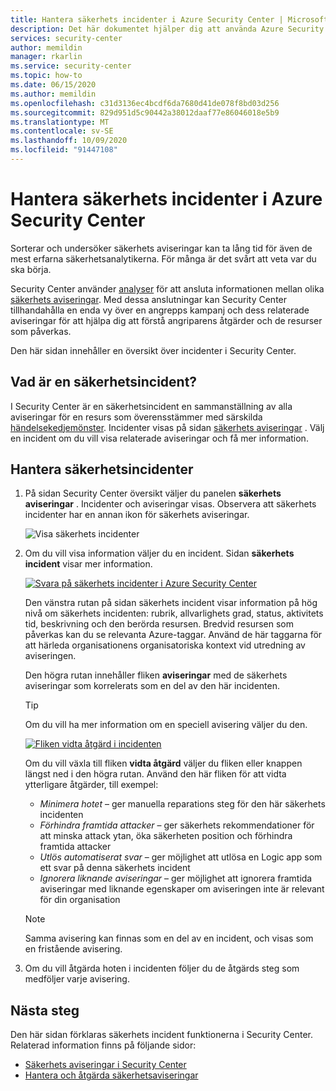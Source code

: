 ```yaml
---
title: Hantera säkerhets incidenter i Azure Security Center | Microsoft Docs
description: Det här dokumentet hjälper dig att använda Azure Security Center för att hantera säkerhets incidenter.
services: security-center
author: memildin
manager: rkarlin
ms.service: security-center
ms.topic: how-to
ms.date: 06/15/2020
ms.author: memildin
ms.openlocfilehash: c31d3136ec4bcdf6da7680d41de078f8bd03d256
ms.sourcegitcommit: 829d951d5c90442a38012daaf77e86046018e5b9
ms.translationtype: MT
ms.contentlocale: sv-SE
ms.lasthandoff: 10/09/2020
ms.locfileid: "91447108"
---
```

# <a name="manage-security-incidents-in-azure-security-center"></a>Hantera säkerhets incidenter i Azure Security Center

Sorterar och undersöker säkerhets aviseringar kan ta lång tid för även de mest erfarna säkerhetsanalytikerna. För många är det svårt att veta var du ska börja. 

Security Center använder [analyser](security-center-detection-capabilities.md) för att ansluta informationen mellan olika [säkerhets aviseringar](security-center-managing-and-responding-alerts.md). Med dessa anslutningar kan Security Center tillhandahålla en enda vy över en angrepps kampanj och dess relaterade aviseringar för att hjälpa dig att förstå angriparens åtgärder och de resurser som påverkas.

Den här sidan innehåller en översikt över incidenter i Security Center.

## <a name="what-is-a-security-incident"></a>Vad är en säkerhetsincident?

I Security Center är en säkerhetsincident en sammanställning av alla aviseringar för en resurs som överensstämmer med särskilda [händelsekedjemönster](alerts-reference.md#intentions). Incidenter visas på sidan [säkerhets aviseringar](security-center-managing-and-responding-alerts.md) . Välj en incident om du vill visa relaterade aviseringar och få mer information.

## <a name="managing-security-incidents"></a>Hantera säkerhetsincidenter

1. På sidan Security Center översikt väljer du panelen **säkerhets aviseringar** . Incidenter och aviseringar visas. Observera att säkerhets incidenter har en annan ikon för säkerhets aviseringar.

    ![Visa säkerhets incidenter](./media/security-center-managing-and-responding-alerts/security-center-manage-alerts.png)

1. Om du vill visa information väljer du en incident. Sidan **säkerhets incident** visar mer information. 

    [![Svara på säkerhets incidenter i Azure Security Center](media/security-center-incident/incident-details.png)](media/security-center-incident/incident-details.png#lightbox)

    Den vänstra rutan på sidan säkerhets incident visar information på hög nivå om säkerhets incidenten: rubrik, allvarlighets grad, status, aktivitets tid, beskrivning och den berörda resursen. Bredvid resursen som påverkas kan du se relevanta Azure-taggar. Använd de här taggarna för att härleda organisationens organisatoriska kontext vid utredning av aviseringen.

    Den högra rutan innehåller fliken **aviseringar** med de säkerhets aviseringar som korrelerats som en del av den här incidenten. 

    >[!TIP]
    > Om du vill ha mer information om en speciell avisering väljer du den. 

    [![Fliken vidta åtgärd i incidenten](media/security-center-incident/incident-take-action-tab.png)](media/security-center-incident/incident-take-action-tab.png#lightbox)

    Om du vill växla till fliken **vidta åtgärd** väljer du fliken eller knappen längst ned i den högra rutan. Använd den här fliken för att vidta ytterligare åtgärder, till exempel:
    - *Minimera hotet* – ger manuella reparations steg för den här säkerhets incidenten
    - *Förhindra framtida attacker* – ger säkerhets rekommendationer för att minska attack ytan, öka säkerheten position och förhindra framtida attacker
    - *Utlös automatiserat svar* – ger möjlighet att utlösa en Logic app som ett svar på denna säkerhets incident
    - *Ignorera liknande aviseringar* – ger möjlighet att ignorera framtida aviseringar med liknande egenskaper om aviseringen inte är relevant för din organisation 

   > [!NOTE]
   > Samma avisering kan finnas som en del av en incident, och visas som en fristående avisering.

1. Om du vill åtgärda hoten i incidenten följer du de åtgärds steg som medföljer varje avisering.


## <a name="next-steps"></a>Nästa steg

Den här sidan förklaras säkerhets incident funktionerna i Security Center. Relaterad information finns på följande sidor:

- [Säkerhets aviseringar i Security Center](security-center-alerts-overview.md)
- [Hantera och åtgärda säkerhetsaviseringar](security-center-managing-and-responding-alerts.md)